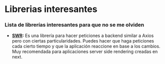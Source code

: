 # Librerias interesantes
### Lista de librerías interesantes para que no se me olviden

- __[SWR](https://swr.vercel.app/es-ES/docs/getting-started):__ Es una librería para hacer peticiones a backend similar a Axios pero con ciertas particularidades. Puedes hacer que haga peticiones cada cierto tiempo y que la aplicación reaccione en base a los cambios. Muy recomendada para aplicaciones server side rendering creadas en next.
